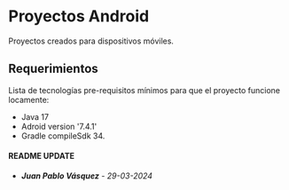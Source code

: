 # Proyectos Android
Proyectos creados para dispositivos móviles.

## Requerimientos
Lista de tecnologías pre-requisitos mínimos para que el proyecto funcione locamente:
- Java 17
- Adroid version '7.4.1'
- Gradle compileSdk 34.


#### README UPDATE
* ***Juan Pablo Vásquez*** - *29-03-2024*

